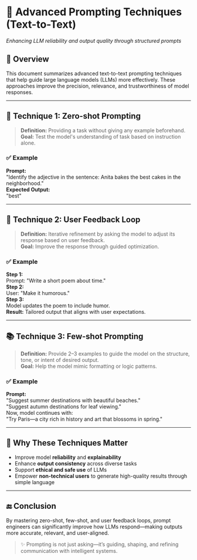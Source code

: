 # 🚀 Advanced Prompting Techniques (Text-to-Text)  
*Enhancing LLM reliability and output quality through structured prompts*

## 🧠 Overview
This document summarizes advanced text-to-text prompting techniques that help guide large language models (LLMs) more effectively. These approaches improve the precision, relevance, and trustworthiness of model responses.

---

## 🧩 Technique 1: Zero-shot Prompting  
> **Definition:** Providing a task without giving any example beforehand.  
> **Goal:** Test the model's understanding of task based on instruction alone.

### ✅ Example
**Prompt:**  
"Identify the adjective in the sentence: Anita bakes the best cakes in the neighborhood."  
**Expected Output:**  
"best"

---

## 🔄 Technique 2: User Feedback Loop  
> **Definition:** Iterative refinement by asking the model to adjust its response based on user feedback.  
> **Goal:** Improve the response through guided optimization.

### ✅ Example  
**Step 1:**  
Prompt: "Write a short poem about time."  
**Step 2:**  
User: "Make it humorous."  
**Step 3:**  
Model updates the poem to include humor.  
**Result:** Tailored output that aligns with user expectations.

---

## 📚 Technique 3: Few-shot Prompting  
> **Definition:** Provide 2–3 examples to guide the model on the structure, tone, or intent of desired output.  
> **Goal:** Help the model mimic formatting or logic patterns.

### ✅ Example
**Prompt:**  
"Suggest summer destinations with beautiful beaches."  
"Suggest autumn destinations for leaf viewing."  
Now, model continues with:  
"Try Paris—a city rich in history and art that blossoms in spring."

---

## 🧾 Why These Techniques Matter  
- Improve model **reliability** and **explainability**  
- Enhance **output consistency** across diverse tasks  
- Support **ethical and safe use** of LLMs  
- Empower **non-technical users** to generate high-quality results through simple language

---

## 🔚 Conclusion  
By mastering zero-shot, few-shot, and user feedback loops, prompt engineers can significantly improve how LLMs respond—making outputs more accurate, relevant, and user-aligned.

> ✨ Prompting is not just asking—it’s guiding, shaping, and refining communication with intelligent systems.
